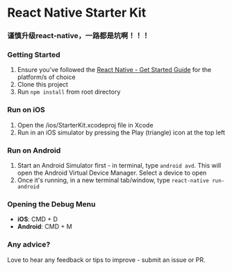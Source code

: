 React Native Starter Kit
=======
### 谨慎升级react-native，一路都是坑啊！！！

### Getting Started

1. Ensure you've followed the [React Native - Get Started Guide](https://facebook.github.io/react-native/docs/getting-started.html) for the platform/s of choice
2. Clone this project
3. Run `npm install` from root directory

### Run on iOS

1. Open the /ios/StarterKit.xcodeproj file in Xcode
2. Run in an iOS simulator by pressing the Play (triangle) icon at the top left

### Run on Android

1. Start an Android Simulator first - in terminal, type `android avd`. This will open the Android Virtual Device Manager. Select a device to open
2. Once it's running, in a new terminal tab/window, type `react-native run-android`

### Opening the Debug Menu

- **iOS**: CMD + D
- **Android**: CMD + M

### Any advice?

Love to hear any feedback or tips to improve - submit an issue or PR.
